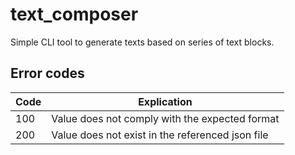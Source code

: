 # text_composer

Simple CLI tool to generate texts based on series of text blocks. 

## Error codes

| Code | Explication                                      |
|------|--------------------------------------------------|
| 100  | Value does not comply with the expected format   |
| 200  | Value does not exist in the referenced json file |
